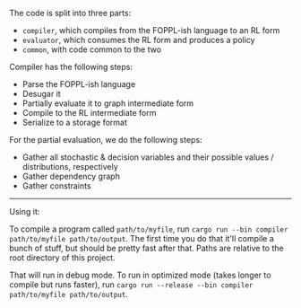 The code is split into three parts:

- `compiler`, which compiles from the FOPPL-ish language to an RL form
- `evaluator`, which consumes the RL form and produces a policy
- `common`, with code common to the two

Compiler has the following steps:

- Parse the FOPPL-ish language
- Desugar it
- Partially evaluate it to graph intermediate form
- Compile to the RL intermediate form
- Serialize to a storage format


For the partial evaluation, we do the following steps:

- Gather all stochastic & decision variables and their possible values / distributions, respectively
- Gather dependency graph
- Gather constraints


-----


Using it:

To compile a program called `path/to/myfile`, run `cargo run --bin compiler path/to/myfile path/to/output`. The first time you do that it'll compile a bunch of stuff, but should be pretty fast after that. Paths are relative to the root directory of this project.

That will run in debug mode. To run in optimized mode (takes longer to compile but runs faster), run `cargo run --release --bin compiler path/to/myfile path/to/output`.
